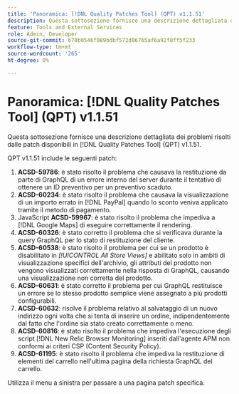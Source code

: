 ```yaml
---
title: 'Panoramica: [!DNL Quality Patches Tool] (QPT) v1.1.51'
description: Questa sottosezione fornisce una descrizione dettagliata dei problemi risolti dalle patch disponibili in  [!DNL Quality Patches Tool] (QPT) v1.1.51.
feature: Tools and External Services
role: Admin, Developer
source-git-commit: 670b0546f089bdbf572d06765af6a92f8ff5f233
workflow-type: tm+mt
source-wordcount: '265'
ht-degree: 0%

---
```


# Panoramica: [!DNL Quality Patches Tool] (QPT) v1.1.51

Questa sottosezione fornisce una descrizione dettagliata dei problemi risolti dalle patch disponibili in [!DNL Quality Patches Tool] (QPT) v1.1.51.

QPT v1.1.51 include le seguenti patch:

1. **ACSD-59786**: è stato risolto il problema che causava la restituzione da parte di GraphQL di un errore interno del server durante il tentativo di ottenere un ID preventivo per un preventivo scaduto.
1. **ACSD-60234**: è stato risolto il problema che causava la visualizzazione di un importo errato in [!DNL PayPal] quando lo sconto veniva applicato tramite il metodo di pagamento.
1. JavaScript **ACSD-59967**: è stato risolto il problema che impediva a [!DNL Google Maps] di eseguire correttamente il rendering.
1. **ACSD-60326**: è stato corretto il problema che si verificava durante la query GraphQL per lo stato di restituzione del cliente.
1. **ACSD-60538**: è stato risolto il problema per cui se un prodotto è disabilitato in *[!UICONTROL All Store Views]* e abilitato solo in ambiti di visualizzazione specifici dell&#39;archivio, gli attributi del prodotto non vengono visualizzati correttamente nella risposta di GraphQL, causando una visualizzazione non corretta del prodotto.
1. **ACSD-60631**: è stato corretto il problema per cui GraphQL restituisce un errore se lo stesso prodotto semplice viene assegnato a più prodotti configurabili.
1. **ACSD-60632**: risolve il problema relativo al salvataggio di un nuovo indirizzo ogni volta che si tenta di inserire un ordine, indipendentemente dal fatto che l&#39;ordine sia stato creato correttamente o meno.
1. **ACSD-60816**: è stato risolto il problema che impediva l&#39;esecuzione degli script [!DNL New Relic Browser Monitoring] inseriti dall&#39;agente APM non conformi ai criteri CSP (Content Security Policy).
1. **ACSD-61195**: è stato risolto il problema che impediva la restituzione di elementi del carrello nell&#39;ultima pagina della richiesta GraphQL del carrello.

Utilizza il menu a sinistra per passare a una pagina patch specifica.
